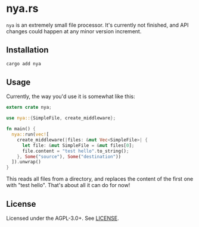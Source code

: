 # nya.rs

`nya` is an extremely small file processor. It's currently not finished, and API changes could happen at any minor version increment.

## Installation

```sh
cargo add nya
```

## Usage

Currently, the way you'd use it is somewhat like this:

```rust
extern crate nya;

use nya::{SimpleFile, create_middleware};

fn main() {
  nya::run(vec![
    create_middleware(|files: &mut Vec<SimpleFile>| {
      let file: &mut SimpleFile = &mut files[0];
      file.content = "test hello".to_string();
    }, Some("source"), Some("destination"))
  ]).unwrap()
}
```

This reads all files from a directory, and replaces the content of the first one with "test hello". That's about all it can do for now!

## License

Licensed under the AGPL-3.0+. See [LICENSE](./LICENSE).

